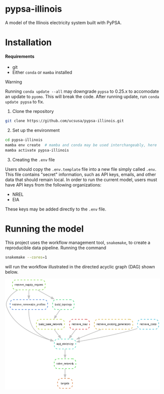 # pypsa-illinois
A model of the Illinois electricity system built with PyPSA.


# Installation

#### Requirements

* git
* Either `conda` or `mamba` installed
    
> [!WARNING] 
> Running `conda update --all` may downgrade `pypsa` to 0.25.x to accomodate an update to `pyomo`. This will break the code. After running update, run `conda update pypsa` to fix.

1. Clone the repository

```bash
git clone https://github.com/ucsusa/pypsa-illinois.git
```

2. Set up the environment

```bash
cd pypsa-illinois
mamba env create  # mamba and conda may be used interchangeably, here
mamba activate pypsa-illinois
```

3. Creating the `.env` file

Users should copy the `.env.template` file into a new file simply called `.env`.
This file contains "secret" information, such as API keys, emails, and other data
that should remain local. In order to run the current model, users must have API keys
from the following organizations:

* NREL
* EIA

These keys may be added directly to the `.env` file.    

# Running the model 

This project uses the workflow management tool, `snakemake`, to create a reproducible data pipeline.
Running the command

```bash
snakemake --cores=1
```

will run the workflow illustrated in the directed acyclic graph (DAG) shown below.

![Model DAG](./dag.png)



